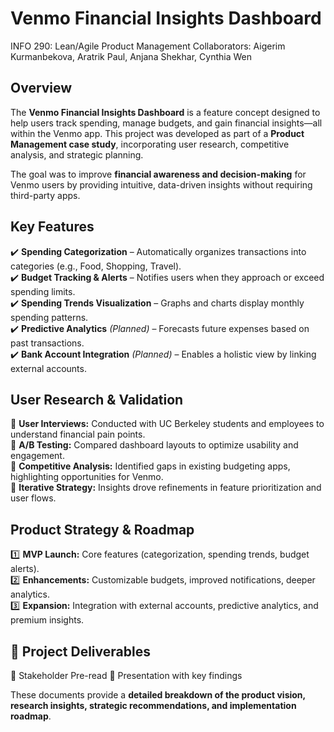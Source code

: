 # Venmo Financial Insights Dashboard  
INFO 290: Lean/Agile Product Management
Collaborators: Aigerim Kurmanbekova, Aratrik Paul, Anjana Shekhar, Cynthia Wen

## Overview  
The **Venmo Financial Insights Dashboard** is a feature concept designed to help users track spending, manage budgets, and gain financial insights—all within the Venmo app. This project was developed as part of a **Product Management case study**, incorporating user research, competitive analysis, and strategic planning.  

The goal was to improve **financial awareness and decision-making** for Venmo users by providing intuitive, data-driven insights without requiring third-party apps.  

## Key Features  
✔️ **Spending Categorization** – Automatically organizes transactions into categories (e.g., Food, Shopping, Travel).  
✔️ **Budget Tracking & Alerts** – Notifies users when they approach or exceed spending limits.  
✔️ **Spending Trends Visualization** – Graphs and charts display monthly spending patterns.  
✔️ **Predictive Analytics** *(Planned)* – Forecasts future expenses based on past transactions.  
✔️ **Bank Account Integration** *(Planned)* – Enables a holistic view by linking external accounts.  

## User Research & Validation  
🔹 **User Interviews:** Conducted with UC Berkeley students and employees to understand financial pain points.  
🔹 **A/B Testing:** Compared dashboard layouts to optimize usability and engagement.  
🔹 **Competitive Analysis:** Identified gaps in existing budgeting apps, highlighting opportunities for Venmo.  
🔹 **Iterative Strategy:** Insights drove refinements in feature prioritization and user flows.  

## Product Strategy & Roadmap  
1️⃣ **MVP Launch:** Core features (categorization, spending trends, budget alerts).  
2️⃣ **Enhancements:** Customizable budgets, improved notifications, deeper analytics.  
3️⃣ **Expansion:** Integration with external accounts, predictive analytics, and premium insights.  

## 📂 Project Deliverables  
🔹 Stakeholder Pre-read
🔹 Presentation with key findings

These documents provide a **detailed breakdown of the product vision, research insights, strategic recommendations, and implementation roadmap**.  
